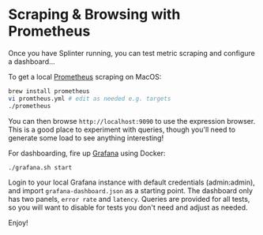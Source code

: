 # Scraping & Browsing with Prometheus

Once you have Splinter running, you can test metric scraping and configure a dashboard...

To get a local [Prometheus](https://prometheus.io) scraping on MacOS:

```bash
brew install prometheus
vi promtheus.yml # edit as needed e.g. targets
./prometheus
```

You can then browse `http://localhost:9090` to use the expression browser. This is a good place to experiment with queries, though you'll need to generate some load to see anything interesting!

For dashboarding, fire up [Grafana](https://grafana.com) using Docker:

```bash
./grafana.sh start
```

Login to your local Grafana instance with default credentials (admin:admin), and import `grafana-dashboard.json` as a starting point. The dashboard only has two panels, `error rate` and `latency`. Queries are provided for all tests, so you will want to disable for tests you don't need and adjust as needed.

Enjoy!

